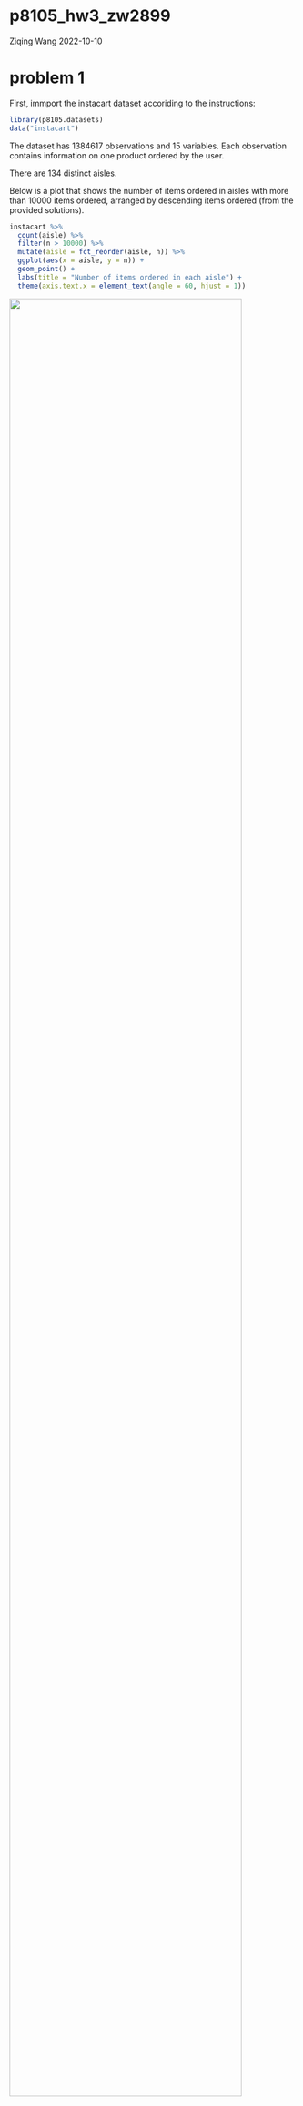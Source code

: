 p8105_hw3_zw2899
================
Ziqing Wang
2022-10-10

# problem 1

First, immport the instacart dataset accoriding to the instructions:

``` r
library(p8105.datasets)
data("instacart")
```

The dataset has 1384617 observations and 15 variables. Each observation
contains information on one product ordered by the user.

There are 134 distinct aisles.

Below is a plot that shows the number of items ordered in aisles with
more than 10000 items ordered, arranged by descending items ordered
(from the provided solutions).

``` r
instacart %>% 
  count(aisle) %>% 
  filter(n > 10000) %>% 
  mutate(aisle = fct_reorder(aisle, n)) %>% 
  ggplot(aes(x = aisle, y = n)) + 
  geom_point() + 
  labs(title = "Number of items ordered in each aisle") +
  theme(axis.text.x = element_text(angle = 60, hjust = 1))
```

<img src="p8105_hw3_zw2899_files/figure-gfm/ordered item count by aisle plot-1.png" width="90%" />

Below is a table showing the three most popular items in each of the
aisles “baking ingredients”, “dog food care”, and “packaged vegetables
fruits”, along with the number of times each item is ordered.

``` r
instacart %>%
  filter(aisle %in% c("baking ingredients", "dog food care", "packaged vegetables fruits")) %>%
  group_by(aisle, product_name) %>%
  summarize(n_ordered = n()) %>%
  arrange(aisle, desc(n_ordered)) %>%
  group_by(aisle) %>%
  slice(1:3) %>%
  rename(most_ordered_product = product_name) 
```

    ## `summarise()` has grouped output by 'aisle'. You can override using the
    ## `.groups` argument.

    ## # A tibble: 9 × 3
    ## # Groups:   aisle [3]
    ##   aisle                      most_ordered_product                        n_ord…¹
    ##   <chr>                      <chr>                                         <int>
    ## 1 baking ingredients         Light Brown Sugar                               499
    ## 2 baking ingredients         Pure Baking Soda                                387
    ## 3 baking ingredients         Cane Sugar                                      336
    ## 4 dog food care              Snack Sticks Chicken & Rice Recipe Dog Tre…      30
    ## 5 dog food care              Organix Chicken & Brown Rice Recipe              28
    ## 6 dog food care              Small Dog Biscuits                               26
    ## 7 packaged vegetables fruits Organic Baby Spinach                           9784
    ## 8 packaged vegetables fruits Organic Raspberries                            5546
    ## 9 packaged vegetables fruits Organic Blueberries                            4966
    ## # … with abbreviated variable name ¹​n_ordered

Below is a table showing the mean hour of the day at which Pink Lady
Apples and Coffee Ice Cream are ordered on each day of the week in a
readable format.

``` r
instacart %>%
  filter(product_name %in% c("Pink Lady Apples", "Coffee Ice Cream")) %>%
  mutate(new_dow = order_dow + 1) %>%
  mutate(day_of_week = wday(new_dow, label = T)) %>%
  group_by(product_name, day_of_week) %>%
  summarize(mean_hour_ordered = mean(order_hour_of_day)) %>%
  pivot_wider(names_from = day_of_week, values_from = mean_hour_ordered)
```

    ## `summarise()` has grouped output by 'product_name'. You can override using the
    ## `.groups` argument.

    ## # A tibble: 2 × 8
    ## # Groups:   product_name [2]
    ##   product_name       Sun   Mon   Tue   Wed   Thu   Fri   Sat
    ##   <chr>            <dbl> <dbl> <dbl> <dbl> <dbl> <dbl> <dbl>
    ## 1 Coffee Ice Cream  13.8  14.3  15.4  15.3  15.2  12.3  13.8
    ## 2 Pink Lady Apples  13.4  11.4  11.7  14.2  11.6  12.8  11.9

# problem 2

First, import and tidy the accelerometer data:

``` r
accel_data = read_csv("./data/accel_data.csv") %>%
  janitor::clean_names() %>%
  # convert the data to the longer format that is more suitable for manipulation using tidyverse
  pivot_longer(cols = "activity_1":"activity_1440", 
               names_to = "minute", 
               values_to = "activity_count") %>%
  # create a new variable indicataing whether the day is a weekday or a weekend
  mutate(if_weekend = case_when(day %in% c("Friday", "Thursday", "Wednesday", "Tuesday", "Monday") ~ "weekday",
                                TRUE ~ "weekend")) %>%
  # convert the activity_xx variable to a minute variable using separate()
  separate(minute, c("m1", "minute"), sep = "_") %>%
  select(-m1) %>% # remove the acticity prefix
  # convert the minute variable from character to numeric
  # create an hour variable indicating which hour of the day an observation is in
  mutate(minute = as.numeric(minute),
         hour = rep(rep(seq(1,24), each=60), 35)) %>%
  # convert the day variable to a factor with conventional level order
  mutate(day = factor(day, levels = c("Sunday", "Monday", "Tuesday", "Wednesday", "Thursday", "Friday", "Saturday")))
```

    ## Rows: 35 Columns: 1443
    ## ── Column specification ────────────────────────────────────────────────────────
    ## Delimiter: ","
    ## chr    (1): day
    ## dbl (1442): week, day_id, activity.1, activity.2, activity.3, activity.4, ac...
    ## 
    ## ℹ Use `spec()` to retrieve the full column specification for this data.
    ## ℹ Specify the column types or set `show_col_types = FALSE` to quiet this message.

``` r
accel_data
```

    ## # A tibble: 50,400 × 7
    ##     week day_id day    minute activity_count if_weekend  hour
    ##    <dbl>  <dbl> <fct>   <dbl>          <dbl> <chr>      <int>
    ##  1     1      1 Friday      1           88.4 weekday        1
    ##  2     1      1 Friday      2           82.2 weekday        1
    ##  3     1      1 Friday      3           64.4 weekday        1
    ##  4     1      1 Friday      4           70.0 weekday        1
    ##  5     1      1 Friday      5           75.0 weekday        1
    ##  6     1      1 Friday      6           66.3 weekday        1
    ##  7     1      1 Friday      7           53.8 weekday        1
    ##  8     1      1 Friday      8           47.8 weekday        1
    ##  9     1      1 Friday      9           55.5 weekday        1
    ## 10     1      1 Friday     10           43.0 weekday        1
    ## # … with 50,390 more rows

The tidied dataset contains 50400 observations and 7 variables. The
dataset contains minute-by-minute activity count of a person everyday
for for 5 weeks.

Next, aggregate across minutes to create a total activity variable for
each day:

``` r
total_activity_summary = accel_data %>%
  group_by(week, day) %>%
  summarize(total_activity = sum(activity_count)) 
```

    ## `summarise()` has grouped output by 'week'. You can override using the
    ## `.groups` argument.

``` r
total_activity_summary
```

    ## # A tibble: 35 × 3
    ## # Groups:   week [5]
    ##     week day       total_activity
    ##    <dbl> <fct>              <dbl>
    ##  1     1 Sunday           631105 
    ##  2     1 Monday            78828.
    ##  3     1 Tuesday          307094.
    ##  4     1 Wednesday        340115.
    ##  5     1 Thursday         355924.
    ##  6     1 Friday           480543.
    ##  7     1 Saturday         376254 
    ##  8     2 Sunday           422018 
    ##  9     2 Monday           295431 
    ## 10     2 Tuesday          423245 
    ## # … with 25 more rows

From the summary table above, I don’t see any apparent trend of activity
count by day. We make some plots to verify this:

``` r
total_activity_summary %>%
  ggplot(aes(x = week, y = total_activity, color = day, group = day)) +
  geom_point() +
  geom_line() + 
  labs(y = "total activity count by days in week", 
       title = "total activity count vs. week by days in week")
```

<img src="p8105_hw3_zw2899_files/figure-gfm/activity count by day line plot-1.png" width="90%" />
I don’t see any apparent trend either from the plot above.

Next, I aggregate the data by hour to make a single-panel plot that
shows the 24-hour activity time courses for each day and use color to
indicate day of the week.

``` r
# prepare a dataframe for plotting
hourly_accel_data = accel_data %>%
  group_by(week, day, hour) %>%
  summarize(total_activity_hourly = sum(activity_count)) 
```

    ## `summarise()` has grouped output by 'week', 'day'. You can override using the
    ## `.groups` argument.

``` r
hourly_accel_data
```

    ## # A tibble: 840 × 4
    ## # Groups:   week, day [35]
    ##     week day     hour total_activity_hourly
    ##    <dbl> <fct>  <int>                 <dbl>
    ##  1     1 Sunday     1                  1084
    ##  2     1 Sunday     2                   614
    ##  3     1 Sunday     3                  7766
    ##  4     1 Sunday     4                 20625
    ##  5     1 Sunday     5                 11380
    ##  6     1 Sunday     6                  1057
    ##  7     1 Sunday     7                   290
    ##  8     1 Sunday     8                 16756
    ##  9     1 Sunday     9                 37128
    ## 10     1 Sunday    10                 60013
    ## # … with 830 more rows

``` r
hourly_accel_data %>% ggplot(aes(x = hour, y = total_activity_hourly, 
                                 group = interaction(week, day), color = day)) + 
  geom_point(alpha = 0.5) +
  xlim(1,24) +
  geom_smooth(se = F, size = 0.8, alpha = 0.8) +
  labs(title = "total activity count over hours for each day of week",
       y = "total hourly activity count") +
  scale_x_continuous(breaks = seq(1, 24, by = 1))
```

    ## Scale for 'x' is already present. Adding another scale for 'x', which will
    ## replace the existing scale.

    ## `geom_smooth()` using method = 'loess' and formula 'y ~ x'

<img src="p8105_hw3_zw2899_files/figure-gfm/24-hour activity plot-1.png" width="90%" />
I overlayed lines fitted by geom_smooth() over the data points for more
informative and aesthetic visualization than line plots. The plot shows
that overall, the person’s activity level increases from midnight to
about 10am everyday. The activity mostly peaks aroound 7pm/8pm.

# problem 3

First, load the NY NOAA data

``` r
data("ny_noaa")
```

The imported NOAA dataset has 2595176 observations and 7 columns. The
dataset contains information reported from weather stations in the state
of New York on dates from January 1, 1981 through December 31, 2010 -
including the precipitation (tenth of mm), snowfall (mm), snow depth
(mm), maximum daily temperature, and minimum daily temperature (both in
tenth of Celsius). Note that there are many missing data in this
dataset:

``` r
total_obs_noaa = nrow(ny_noaa)
ny_noaa %>%
  summarise_all(funs(sum(is.na(.)))) %>%
  pivot_longer(id:tmin, names_to = "variable", values_to = "percent_missing") %>%
  mutate(percent_missing = percent_missing/total_obs_noaa*100)
```

    ## # A tibble: 7 × 2
    ##   variable percent_missing
    ##   <chr>              <dbl>
    ## 1 id                  0   
    ## 2 date                0   
    ## 3 prcp                5.62
    ## 4 snow               14.7 
    ## 5 snwd               22.8 
    ## 6 tmax               43.7 
    ## 7 tmin               43.7

We can see that precipitation, snowfall, and small depth has relatively
small number of missing values. However, almost half of the minimum and
maximum temperature data are missing in this dataset, which might lead
to bias in analyses.

We clean the data by converting the unit of tmax and tmin from tenth of
Celsius to Celsius. We also convert the unit of precipitation from tenth
of mm to mm. We also separate the date variable to year, month, and day
variables. We choose to not change the unit of the snowfall variable
because mm is already a widely-used unit worldwide.

``` r
cleaned_ny_noaa = ny_noaa %>%
  mutate(date_full = date) %>%
  separate(date, c("year", "month", "day"), sep = "-") %>%
  mutate(tmax = as.numeric(tmax)/10,
         tmin = as.numeric(tmin)/10,
         prcp = prcp/10) # convert tenths of values to to actual values

cleaned_ny_noaa
```

    ## # A tibble: 2,595,176 × 10
    ##    id          year  month day    prcp  snow  snwd  tmax  tmin date_full 
    ##    <chr>       <chr> <chr> <chr> <dbl> <int> <int> <dbl> <dbl> <date>    
    ##  1 US1NYAB0001 2007  11    01       NA    NA    NA    NA    NA 2007-11-01
    ##  2 US1NYAB0001 2007  11    02       NA    NA    NA    NA    NA 2007-11-02
    ##  3 US1NYAB0001 2007  11    03       NA    NA    NA    NA    NA 2007-11-03
    ##  4 US1NYAB0001 2007  11    04       NA    NA    NA    NA    NA 2007-11-04
    ##  5 US1NYAB0001 2007  11    05       NA    NA    NA    NA    NA 2007-11-05
    ##  6 US1NYAB0001 2007  11    06       NA    NA    NA    NA    NA 2007-11-06
    ##  7 US1NYAB0001 2007  11    07       NA    NA    NA    NA    NA 2007-11-07
    ##  8 US1NYAB0001 2007  11    08       NA    NA    NA    NA    NA 2007-11-08
    ##  9 US1NYAB0001 2007  11    09       NA    NA    NA    NA    NA 2007-11-09
    ## 10 US1NYAB0001 2007  11    10       NA    NA    NA    NA    NA 2007-11-10
    ## # … with 2,595,166 more rows

We go through some extra steps to convert the year, month, and day
variables to number, character, and number format:

``` r
cleaned_ny_noaa = cleaned_ny_noaa %>%
  mutate(year = as.integer(year),
         month = month.name[as.integer(month)],
         day = as.integer(day))
cleaned_ny_noaa
```

    ## # A tibble: 2,595,176 × 10
    ##    id           year month      day  prcp  snow  snwd  tmax  tmin date_full 
    ##    <chr>       <int> <chr>    <int> <dbl> <int> <int> <dbl> <dbl> <date>    
    ##  1 US1NYAB0001  2007 November     1    NA    NA    NA    NA    NA 2007-11-01
    ##  2 US1NYAB0001  2007 November     2    NA    NA    NA    NA    NA 2007-11-02
    ##  3 US1NYAB0001  2007 November     3    NA    NA    NA    NA    NA 2007-11-03
    ##  4 US1NYAB0001  2007 November     4    NA    NA    NA    NA    NA 2007-11-04
    ##  5 US1NYAB0001  2007 November     5    NA    NA    NA    NA    NA 2007-11-05
    ##  6 US1NYAB0001  2007 November     6    NA    NA    NA    NA    NA 2007-11-06
    ##  7 US1NYAB0001  2007 November     7    NA    NA    NA    NA    NA 2007-11-07
    ##  8 US1NYAB0001  2007 November     8    NA    NA    NA    NA    NA 2007-11-08
    ##  9 US1NYAB0001  2007 November     9    NA    NA    NA    NA    NA 2007-11-09
    ## 10 US1NYAB0001  2007 November    10    NA    NA    NA    NA    NA 2007-11-10
    ## # … with 2,595,166 more rows

The most commonly observed values in snowfall is calculated as follows:

``` r
cleaned_ny_noaa %>%
  group_by(snow) %>%
  summarize(snowfall_mm_count = n()) %>%
  arrange(desc(snowfall_mm_count))
```

    ## # A tibble: 282 × 2
    ##     snow snowfall_mm_count
    ##    <int>             <int>
    ##  1     0           2008508
    ##  2    NA            381221
    ##  3    25             31022
    ##  4    13             23095
    ##  5    51             18274
    ##  6    76             10173
    ##  7     8              9962
    ##  8     5              9748
    ##  9    38              9197
    ## 10     3              8790
    ## # … with 272 more rows

We can see from above that the most common values for snowfall is 0.
This is probably because for most of the places in New York, it doesn’t
snow most time in the year.

Below is a plot showing the average maximum temperature in January and
July in each weather station across years:

``` r
cleaned_ny_noaa %>%
  filter(month %in% c("January", "July")) %>%
  group_by(id, year, month) %>%
  summarize(mean_tmax = mean(tmax, na.rm = T)) %>%
  filter(!is.na(mean_tmax)) %>%
  ggplot(aes(x = year, y = mean_tmax, col = month, group = id)) +
  geom_line(alpha = 0.3) +
  facet_grid(.~ month) + 
  theme(legend.position = "none") +
  labs(title = "average maximum temperature in January vs. July for each weather station",
       y = "average maximum temperature (Celsius)")
```

    ## `summarise()` has grouped output by 'id', 'year'. You can override using the
    ## `.groups` argument.

<img src="p8105_hw3_zw2899_files/figure-gfm/average tmax in Jan and July across by weather station-1.png" width="90%" />
Based on the above 2-panel plot, it seems like the average maximum
temperature in January and July in stations across years vary together
in the same direction, i.e., higher maximum temperature in January
corresponds to higher maximum temperature in July as well.

One outlier is that, around 1987, the average maximum temperature in
July of one station (\~15 Celsius) was much lower than that for other
stations (\~30 Celsius).

Another outlier us that, around 1982, the average maximum temperature in
January of one station (\< -10 Celsius) was much lower than that for
other stations (mostly between 0 Celsius and -19 Celsius).

Another outlier was that, around 2004, the average maximum temperature
in January of one station (\~10 Celsius) was much higher than that for
other stations (mostly between 0 Celsius and -10 Celsius).

Below is a plot showing tmax vs tmin for the full dataset. Alternative
to a scatterplot, we plot tmin and tmax from different years against
days of the year and observe how one changes with the other:

``` r
tmax_tmin_full_data = cleaned_ny_noaa %>%
  filter(!is.na(tmin) & !is.na(tmax)) %>%
  filter(tmin < 50 & tmax < 60) %>% # filter out unreasonable temperature extremes
  mutate(day_365 = yday(date_full)) %>%
  pivot_longer(cols = tmax:tmin, names_to = "extrema_type", values_to = "temp") %>%
  ggplot() +
  geom_line(aes(x = day_365, y = temp, color = extrema_type, group = interaction(year, extrema_type)),
            alpha = 0.05) +
  #scale_color_manual(name = "", values = c("red", "blue"), labels = c("tmax", "tmin")) +
  guides(colour = guide_legend(override.aes = list(alpha = 0.8)),
         fill=guide_legend(title="extrema type")) +
  labs(title = "minimum and maximum temperature over year in multiple years",
       x = "day of the year", y = "temperature (Celsius)") 
  #theme(legend.position = "bottom")
  #facet_grid(. ~ tmax_or_tmin) +
  #theme(legend.position = "none")
  #geom_smooth(se = F) 

tmax_tmin_full_data
```

<img src="p8105_hw3_zw2899_files/figure-gfm/tmax-tmin association plot-1.png" width="90%" />
We can see that in general, the maximum temperature and the minimum
temperature vary together in the same direction.

Below is a plot of the distribution of snowfall values greater than 0
and less than 100 separately by year.

``` r
snowfall_dist = cleaned_ny_noaa %>%
  mutate(year = factor(year)) %>%
  filter(snow > 0 & snow < 100) %>%
  ggplot(aes(x = snow, y = year, fill = year)) +
  geom_density_ridges(alpha = 0.5, scale = 2)  +
  labs(title = "snowfall distribution (between 0 and 100mm) over years",
       x = "snowfall (mm)", y = "year") 

snowfall_dist
```

    ## Picking joint bandwidth of 3.76

<img src="p8105_hw3_zw2899_files/figure-gfm/snowfall distribution plot-1.png" width="90%" />
From the plot above, we can see that the distributions of snowfall
values greater than 0 and less than 100 are pretty similar every year.

Use the Patchwork package to make a two-panel plot from the two previous
plots:

``` r
tmax_tmin_full_data / snowfall_dist + 
  plot_layout(byrow = F, heights = c(1, 3)) 
```

    ## Picking joint bandwidth of 3.76

<img src="p8105_hw3_zw2899_files/figure-gfm/2-panel plot-1.png" width="90%" />
